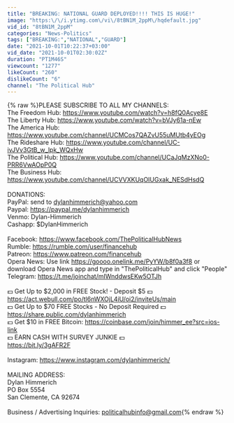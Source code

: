```yaml
---
title: "BREAKING: NATIONAL GUARD DEPLOYED!!!! THIS IS HUGE!"
image: "https:\/\/i.ytimg.com\/vi\/8tBN1M_2ppM\/hqdefault.jpg"
vid_id: "8tBN1M_2ppM"
categories: "News-Politics"
tags: ["BREAKING:","NATIONAL","GUARD"]
date: "2021-10-01T10:22:37+03:00"
vid_date: "2021-10-01T02:30:02Z"
duration: "PT1M46S"
viewcount: "1277"
likeCount: "260"
dislikeCount: "6"
channel: "The Political Hub"
---
```

{% raw %}PLEASE SUBSCRIBE TO ALL MY CHANNELS:<br />The Freedom Hub: <a rel="nofollow" target="blank" href="https://www.youtube.com/watch?v=h8fQ0Acye8E">https://www.youtube.com/watch?v=h8fQ0Acye8E</a><br />The Liberty Hub: <a rel="nofollow" target="blank" href="https://www.youtube.com/watch?v=bVJy61a-nEw">https://www.youtube.com/watch?v=bVJy61a-nEw</a><br />The America Hub: <a rel="nofollow" target="blank" href="https://www.youtube.com/channel/UCMCos7QAZvU55uMUtb4yEOg">https://www.youtube.com/channel/UCMCos7QAZvU55uMUtb4yEOg</a><br />The Rideshare Hub: <a rel="nofollow" target="blank" href="https://www.youtube.com/channel/UC-ivJVv3GtB_w_lpk_WQxHw">https://www.youtube.com/channel/UC-ivJVv3GtB_w_lpk_WQxHw</a><br />The Political Hub: <a rel="nofollow" target="blank" href="https://www.youtube.com/channel/UCaJqMzXNo0-PRR6VwAOpP0Q">https://www.youtube.com/channel/UCaJqMzXNo0-PRR6VwAOpP0Q</a><br />The Business Hub: <a rel="nofollow" target="blank" href="https://www.youtube.com/channel/UCVVXKUqOIUGxak_NESdHsdQ">https://www.youtube.com/channel/UCVVXKUqOIUGxak_NESdHsdQ</a><br /><br />DONATIONS:<br />PayPal: send to dylanhimmerich@yahoo.com<br />Paypal: <a rel="nofollow" target="blank" href="https://paypal.me/dylanhimmerich">https://paypal.me/dylanhimmerich</a><br />Venmo: Dylan-Himmerich<br />Cashapp: $DylanHimmerich<br /><br />Facebook: <a rel="nofollow" target="blank" href="https://www.facebook.com/ThePoliticalHubNews">https://www.facebook.com/ThePoliticalHubNews</a><br />Rumble: <a rel="nofollow" target="blank" href="https://rumble.com/user/financehub">https://rumble.com/user/financehub</a><br />Patreon: <a rel="nofollow" target="blank" href="https://www.patreon.com/financehub">https://www.patreon.com/financehub</a><br />Opera News: Use link <a rel="nofollow" target="blank" href="https://goooo.onelink.me/PyYW/b8f0a3f8">https://goooo.onelink.me/PyYW/b8f0a3f8</a> or download Opera News app and type in &quot;ThePoliticalHub&quot; and click &quot;People&quot;<br />Telegram: <a rel="nofollow" target="blank" href="https://t.me/joinchat/mIWnddwsEKw5OTJh">https://t.me/joinchat/mIWnddwsEKw5OTJh</a><br /><br />💵 Get Up to $2,000 in FREE Stock! - Deposit $5 💵 <a rel="nofollow" target="blank" href="https://act.webull.com/po/tl6nWXOjL4iU/oi2/inviteUs/main">https://act.webull.com/po/tl6nWXOjL4iU/oi2/inviteUs/main</a><br />💵 Get Up to $70 FREE Stocks - No Deposit Required 💵 <br /><a rel="nofollow" target="blank" href="https://share.public.com/dylanhimmerich">https://share.public.com/dylanhimmerich</a><br />💵 Get $10 in FREE Bitcoin: <a rel="nofollow" target="blank" href="https://coinbase.com/join/himmer_ee?src=ios-link">https://coinbase.com/join/himmer_ee?src=ios-link</a><br />💵 EARN CASH WITH SURVEY JUNKIE 💵<br /> <a rel="nofollow" target="blank" href="https://bit.ly/3gAFR2F">https://bit.ly/3gAFR2F</a><br /><br />Instagram: <a rel="nofollow" target="blank" href="https://www.instagram.com/dylanhimmerich/">https://www.instagram.com/dylanhimmerich/</a><br /><br />MAILING ADDRESS:<br />Dylan Himmerich<br />PO Box 5554 <br />San Clemente, CA 92674<br /><br />Business / Advertising Inquiries: politicalhubinfo@gmail.com{% endraw %}

